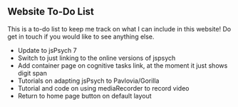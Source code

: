 ## Website To-Do List

This is a to-do list to keep me track on what I can include in this website! Do get in touch if you would like to see anything else.

* Update to jsPsych 7
* Switch to just linking to the online versions of jspsych
* Add container page on cognitive tasks link, at the moment it just shows digit span
* Tutorials on adapting jsPsych to Pavlovia/Gorilla
* Tutorial and code on using mediaRecorder to record video
* Return to home page button on default layout
